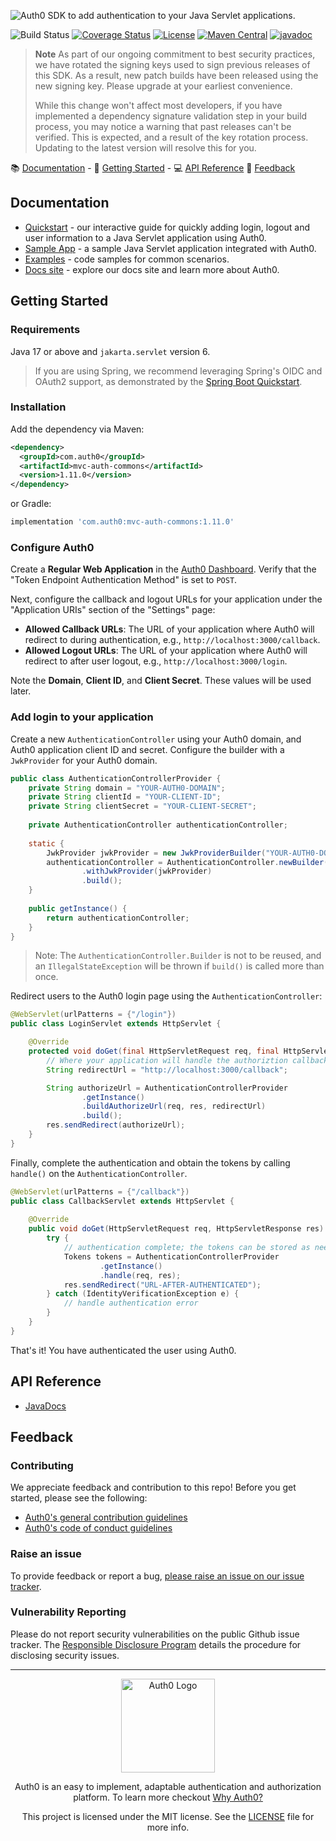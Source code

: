 ![Auth0 SDK to add authentication to your Java Servlet applications.](https://cdn.auth0.com/website/sdks/banners/auth0-java-mvc-common-banner.png)

![Build Status](https://img.shields.io/github/checks-status/auth0/auth0-java-mvc-common/master)
[![Coverage Status](https://img.shields.io/codecov/c/github/auth0/auth0-java-mvc-common.svg?style=flat-square)](https://codecov.io/github/auth0/auth0-java-mvc-common)
[![License](http://img.shields.io/:license-mit-blue.svg?style=flat)](https://doge.mit-license.org/)
[![Maven Central](https://img.shields.io/maven-central/v/com.auth0/mvc-auth-commons.svg?style=flat-square)](https://mvnrepository.com/artifact/com.auth0/mvc-auth-commons)
[![javadoc](https://javadoc.io/badge2/com.auth0/auth0-java-mvc-common/javadoc.svg)](https://javadoc.io/doc/com.auth0/mvc-auth-commons)

> **Note**
> As part of our ongoing commitment to best security practices, we have rotated the signing keys used to sign previous releases of this SDK. As a result, new patch builds have been released using the new signing key. Please upgrade at your earliest convenience.
> 
> While this change won't affect most developers, if you have implemented a dependency signature validation step in your build process, you may notice a warning that past releases can't be verified. This is expected, and a result of the key rotation process. Updating to the latest version will resolve this for you.

:books: [Documentation](#documentation) - :rocket: [Getting Started](#getting-started) - :computer: [API Reference](#api-reference) :speech_balloon: [Feedback](#feedback)

## Documentation

- [Quickstart](https://auth0.com/docs/quickstart/webapp/java) - our interactive guide for quickly adding login, logout and user information to a Java Servlet application using Auth0.
- [Sample App](https://github.com/auth0-samples/auth0-servlet-sample/tree/master/01-Login) - a sample Java Servlet application integrated with Auth0.
- [Examples](./EXAMPLES.md) - code samples for common scenarios.
- [Docs site](https://www.auth0.com/docs) - explore our docs site and learn more about Auth0.

## Getting Started

### Requirements

Java 17 or above and `jakarta.servlet` version 6.

> If you are using Spring, we recommend leveraging Spring's OIDC and OAuth2 support, as demonstrated by the [Spring Boot Quickstart](https://auth0.com/docs/quickstart/webapp/java-spring-boot).

### Installation

Add the dependency via Maven:

```xml
<dependency>
  <groupId>com.auth0</groupId>
  <artifactId>mvc-auth-commons</artifactId>
  <version>1.11.0</version>
</dependency>
```

or Gradle:

```gradle
implementation 'com.auth0:mvc-auth-commons:1.11.0'
```

### Configure Auth0

Create a **Regular Web Application** in the [Auth0 Dashboard](https://manage.auth0.com/#/applications). Verify that the "Token Endpoint Authentication Method" is set to `POST`.

Next, configure the callback and logout URLs for your application under the "Application URIs" section of the "Settings" page:

- **Allowed Callback URLs**: The URL of your application where Auth0 will redirect to during authentication, e.g., `http://localhost:3000/callback`.
- **Allowed Logout URLs**: The URL of your application where Auth0 will redirect to after user logout, e.g., `http://localhost:3000/login`.

Note the **Domain**, **Client ID**, and **Client Secret**. These values will be used later.

### Add login to your application

Create a new `AuthenticationController` using your Auth0 domain, and Auth0 application client ID and secret.
Configure the builder with a `JwkProvider` for your Auth0 domain.

```java
public class AuthenticationControllerProvider {
    private String domain = "YOUR-AUTH0-DOMAIN";
    private String clientId = "YOUR-CLIENT-ID";
    private String clientSecret = "YOUR-CLIENT-SECRET";
    
    private AuthenticationController authenticationController;
    
    static {
        JwkProvider jwkProvider = new JwkProviderBuilder("YOUR-AUTH0-DOMAIN").build();
        authenticationController = AuthenticationController.newBuilder(domain, clientId, clientSecret)
                .withJwkProvider(jwkProvider)
                .build();
    }
    
    public getInstance() {
        return authenticationController;
    }
}
```

> Note: The `AuthenticationController.Builder` is not to be reused, and an `IllegalStateException` will be thrown if `build()` is called more than once.

Redirect users to the Auth0 login page using the `AuthenticationController`:

```java
@WebServlet(urlPatterns = {"/login"})
public class LoginServlet extends HttpServlet {

    @Override
    protected void doGet(final HttpServletRequest req, final HttpServletResponse res) throws ServletException, IOException {
        // Where your application will handle the authoriztion callback
        String redirectUrl = "http://localhost:3000/callback";

        String authorizeUrl = AuthenticationControllerProvider
                .getInstance()
                .buildAuthorizeUrl(req, res, redirectUrl)
                .build();
        res.sendRedirect(authorizeUrl);
    }
}
```

Finally, complete the authentication and obtain the tokens by calling `handle()` on the `AuthenticationController`.

```java
@WebServlet(urlPatterns = {"/callback"})
public class CallbackServlet extends HttpServlet {
    
    @Override
    public void doGet(HttpServletRequest req, HttpServletResponse res) throws IOException, ServletException {
        try {
            // authentication complete; the tokens can be stored as needed
            Tokens tokens = AuthenticationControllerProvider
                    .getInstance()
                    .handle(req, res);
            res.sendRedirect("URL-AFTER-AUTHENTICATED");
        } catch (IdentityVerificationException e) {
            // handle authentication error
        }
    }
}
```

That's it! You have authenticated the user using Auth0.

## API Reference

- [JavaDocs](https://javadoc.io/doc/com.auth0/mvc-auth-commons)

## Feedback

### Contributing

We appreciate feedback and contribution to this repo! Before you get started, please see the following:

- [Auth0's general contribution guidelines](https://github.com/auth0/open-source-template/blob/master/GENERAL-CONTRIBUTING.md)
- [Auth0's code of conduct guidelines](https://github.com/auth0/open-source-template/blob/master/CODE-OF-CONDUCT.md)

### Raise an issue
To provide feedback or report a bug, [please raise an issue on our issue tracker](https://github.com/auth0/auth0-java-mvc-common/issues).

### Vulnerability Reporting
Please do not report security vulnerabilities on the public Github issue tracker. The [Responsible Disclosure Program](https://auth0.com/whitehat) details the procedure for disclosing security issues.

---

<p align="center">
  <picture>
    <source media="(prefers-color-scheme: light)" srcset="https://cdn.auth0.com/website/sdks/logos/auth0_light_mode.png"   width="150">
    <source media="(prefers-color-scheme: dark)" srcset="https://cdn.auth0.com/website/sdks/logos/auth0_dark_mode.png" width="150">
    <img alt="Auth0 Logo" src="https://cdn.auth0.com/website/sdks/logos/auth0_light_mode.png" width="150">
  </picture>
</p>
<p align="center">Auth0 is an easy to implement, adaptable authentication and authorization platform. To learn more checkout <a href="https://auth0.com/why-auth0">Why Auth0?</a></p>
<p align="center">
This project is licensed under the MIT license. See the <a href="./LICENSE"> LICENSE</a> file for more info.</p>
